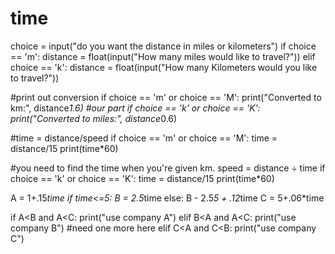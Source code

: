 # time
choice = input("do you want the distance in miles or kilometers")
if choice == 'm':
    distance = float(input("How many miles would like to travel?"))
elif choice == 'k':
    distance = float(input("How many Kilometers would you like to travel?"))


#print out conversion
if choice == 'm' or choice == 'M':
    print("Converted to km:", distance*1.6)
#our part
if choice == 'k' or choice == 'K':
    print("Converted to miles:", distance*0.6)
    
    

#time = distance/speed
if choice == 'm' or choice == 'M':
   time = distance/15
   print(time*60)
   
#you need to find the time when you're given km. speed = distance ÷ time
if choice == 'k' or choice == 'K':
   time = distance/15
   print(time*60)




   
A = 1+.15*time
if time<=5:
    B = 2.5*time
else:
    B - 2.5*5 + .12*time 
C = 5+.06*time

if A<B and A<C:
    print("use company A")
elif B<A and A<C:
    print("use company B")
#need one more here
elif C<A and C<B:
    print("use company C")

